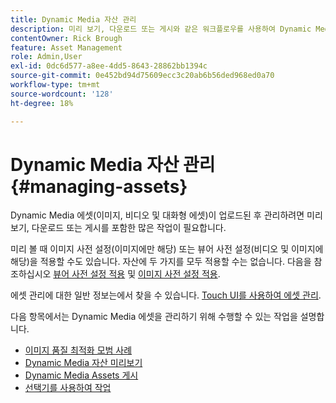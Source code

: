 ```yaml
---
title: Dynamic Media 자산 관리
description: 미리 보기, 다운로드 또는 게시와 같은 워크플로우를 사용하여 Dynamic Media 에셋으로 작업하고 관리하는 방법을 알아봅니다.
contentOwner: Rick Brough
feature: Asset Management
role: Admin,User
exl-id: 0dc6d577-a8ee-4dd5-8643-28862bb1394c
source-git-commit: 0e452bd94d75609ecc3c20ab6b56ded968ed0a70
workflow-type: tm+mt
source-wordcount: '128'
ht-degree: 18%

---
```


# Dynamic Media 자산 관리 {#managing-assets}

Dynamic Media 에셋(이미지, 비디오 및 대화형 에셋)이 업로드된 후 관리하려면 미리 보기, 다운로드 또는 게시를 포함한 많은 작업이 필요합니다.

미리 볼 때 이미지 사전 설정(이미지에만 해당) 또는 뷰어 사전 설정(비디오 및 이미지에 해당)을 적용할 수도 있습니다. 자산에 두 가지를 모두 적용할 수는 없습니다. 다음을 참조하십시오 [뷰어 사전 설정 적용](viewer-presets.md) 및 [이미지 사전 설정 적용](image-presets.md).

에셋 관리에 대한 일반 정보는에서 찾을 수 있습니다. [Touch UI를 사용하여 에셋 관리](/help/assets/manage-digital-assets.md).

다음 항목에서는 Dynamic Media 에셋을 관리하기 위해 수행할 수 있는 작업을 설명합니다.

* [이미지 품질 최적화 모범 사례](best-practices-for-optimizing-the-quality-of-your-images.md)
* [Dynamic Media 자산 미리보기](previewing-assets.md)
* [Dynamic Media Assets 게시](publishing-dynamicmedia-assets.md)
* [선택기를 사용하여 작업](working-with-selectors.md)
